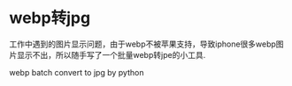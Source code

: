 # webp转jpg

工作中遇到的图片显示问题，由于webp不被苹果支持，导致iphone很多webp图片显示不出，所以随手写了一个批量webp转jpe的小工具.

webp batch convert to jpg by python
